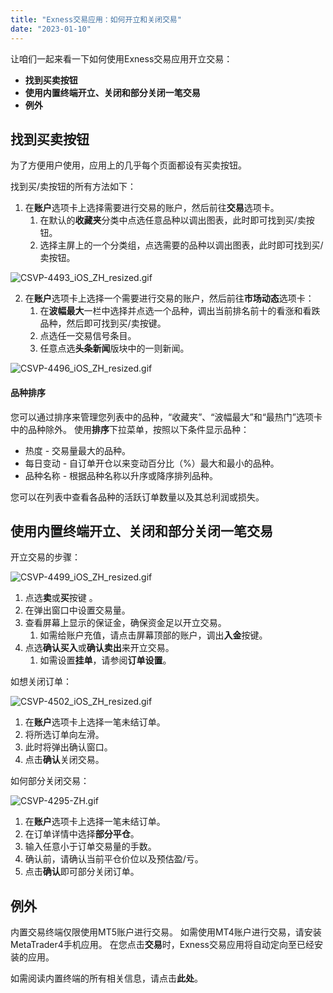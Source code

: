 ```yaml
---
title: "Exness交易应用：如何开立和关闭交易"
date: "2023-01-10"
---
```


让咱们一起来看一下如何使用Exness交易应用开立交易：

- **找到买卖按钮**
- **使用内置终端开立、关闭和部分关闭一笔交易**
- **例外**

## 找到买卖按钮

为了方便用户使用，应用上的几乎每个页面都设有买卖按钮。

找到买/卖按钮的所有方法如下：

1. 在**账户**选项卡上选择需要进行交易的账户，然后前往**交易**选项卡。
    1. 在默认的**收藏夹**分类中点选任意品种以调出图表，此时即可找到买/卖按钮。
    2. 选择主屏上的一个分类组，点选需要的品种以调出图表，此时即可找到买/卖按钮。

![CSVP-4493_iOS_ZH_resized.gif](https://cdn.jsdelivr.net/gh/jarlin8/OSS@main/exhelp/CSVP-4493_iOS_ZH_resized.gif)

2. 在**账户**选项卡上选择一个需要进行交易的账户，然后前往**市场动态**选项卡：
    1. 在**波幅最大**一栏中选择并点选一个品种，调出当前排名前十的看涨和看跌品种，然后即可找到买/卖按键。
    2. 点选任一交易信号条目。
    3. 任意点选**头条新闻**版块中的一则新闻。

![CSVP-4496_iOS_ZH_resized.gif](https://cdn.jsdelivr.net/gh/jarlin8/OSS@main/exhelp/CSVP-4496_iOS_ZH_resized.gif)

#### **品种排序**

您可以通过排序来管理您列表中的品种，“收藏夹”、“波幅最大”和“最热门”选项卡中的品种除外。 使用**排序**下拉菜单，按照以下条件显示品种：

- 热度 - 交易量最大的品种。
- 每日变动 - 自订单开仓以来变动百分比（%）最大和最小的品种。
- 品种名称 - 根据品种名称以升序或降序排列品种。

您可以在列表中查看各品种的活跃订单数量以及其总利润或损失。

## 使用内置终端开立、关闭和部分关闭一笔交易

开立交易的步骤：

![CSVP-4499_iOS_ZH_resized.gif](https://cdn.jsdelivr.net/gh/jarlin8/OSS@main/exhelp/CSVP-4499_iOS_ZH_resized.gif)

1. 点选**卖**或**买**按键 。
2. 在弹出窗口中设置交易量。
3. 查看屏幕上显示的保证金，确保资金足以开立交易。
    1. 如需给账户充值，请点击屏幕顶部的账户，调出**入金**按键。
4. 点选**确认买入**或**确认卖出**来开立交易。
    1. 如需设置**挂单**，请参阅**订单设置**。

如想关闭订单：

![CSVP-4502_iOS_ZH_resized.gif](https://cdn.jsdelivr.net/gh/jarlin8/OSS@main/exhelp/CSVP-4502_iOS_ZH_resized.gif)

1. 在**账户**选项卡上选择一笔未结订单。
2. 将所选订单向左滑。
3. 此时将弹出确认窗口。
4. 点击**确认**关闭交易。

如何部分关闭交易：

![CSVP-4295-ZH.gif](https://cdn.jsdelivr.net/gh/jarlin8/OSS@main/exhelp/CSVP-4295-ZH.gif)

1. 在**账户**选项卡上选择一笔未结订单。
2. 在订单详情中选择**部分平仓**。
3. 输入任意小于订单交易量的手数。
4. 确认前，请确认当前平仓价位以及预估盈/亏。
5. 点击**确认**即可部分关闭订单。

## 例外

内置交易终端仅限使用MT5账户进行交易。 如需使用MT4账户进行交易，请安装MetaTrader4手机应用。 在您点击**交易**时，Exness交易应用将自动定向至已经安装的应用。

如需阅读内置终端的所有相关信息，请点击**此处**。

